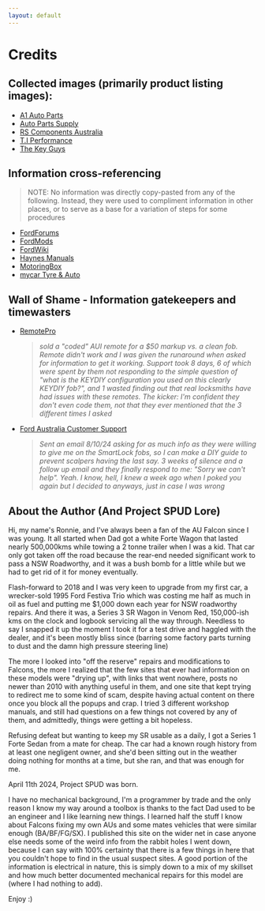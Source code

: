 ```yaml
---
layout: default
---
```


# Credits

## Collected images (primarily product listing images):

- [A1 Auto Parts](https://www.a1auto-parts.com.au/)
- [Auto Parts Supply](https://www.autopartssupply.com.au/)
- [RS Components Australia](https://au.rs-online.com/)
- [T.I Performance](https://www.tiperformance.com.au/)
- [The Key Guys](https://www.thekeyguys.com.au/)

## Information cross-referencing

> NOTE: No information was directly copy-pasted from any of the following. Instead, they were used to compliment information in other places, or to serve as a base for a variation of steps for some procedures

- [FordForums](https://www.fordforums.com.au/)
- [FordMods](https://www.fordmods.com/)
- [FordWiki](https://www.fordwiki.co.uk/)
- [Haynes Manuals](https://haynes.com/en-au/ford/falcon/1998-2002-petrol)
- [MotoringBox](https://www.motoringbox.com/)
- [mycar Tyre & Auto](https://www.mycar.com.au/)

<!-- ## <span class="good-highlight">Special Thanks - Information sharers and timesavers </span>

-->

## <span class="bad-highlight">Wall of Shame - Information gatekeepers and timewasters</span>

- [RemotePro](https://www.remotepro.com.au/)
  > *sold a "coded" AUI remote for a $50 markup vs. a clean fob. Remote didn't work and I was given the runaround when asked for information to get it working. Support took 8 days, 6 of which were spent by them not responding to the simple question of "what is the KEYDIY configuration you used on this clearly KEYDIY fob?", and 1 wasted finding out that real locksmiths have had issues with these remotes. The kicker: I'm confident they don't even code them, not that they ever mentioned that the 3 different times I asked*

- [Ford Australia Customer Support](mailto:foacust1@ford.com)
  > *Sent an email 8/10/24 asking for as much info as they were willing to give me on the SmartLock fobs, so I can make a DIY guide to prevent scalpers having the last say. 3 weeks of silence and a follow up email and they finally respond to me: "Sorry we can't help". Yeah. I know, hell, I knew a week ago when I poked you again but I decided to anyways, just in case I was wrong*

## About the Author (And Project SPUD Lore)

Hi, my name's Ronnie, and I've always been a fan of the AU Falcon since I was young. It all started when Dad got a white Forte Wagon that lasted nearly 500,000kms while towing a 2 tonne trailer when I was a kid. That car only got taken off the road because the rear-end needed significant work to pass a NSW Roadworthy, and it was a bush bomb for a little while but we had to get rid of it for money eventually.

Flash-forward to 2018 and I was very keen to upgrade from my first car, a wrecker-sold 1995 Ford Festiva Trio which was costing me half as much in oil as fuel and putting me $1,000 down each year for NSW roadworthy repairs. And there it was, a Series 3 SR Wagon in Venom Red, 150,000-ish kms on the clock and logbook servicing all the way through. Needless to say I snapped it up the moment I took it for a test drive and haggled with the dealer, and it's been mostly bliss since (barring some factory parts turning to dust and the damn high pressure steering line)

The more I looked into "off the reserve" repairs and modifications to Falcons, the more I realized that the few sites that ever had information on these models were "drying up", with links that went nowhere, posts no newer than 2010 with anything useful in them, and one site that kept trying to redirect me to some kind of scam, despite having actual content on there once you block all the popups and crap. I tried 3 different workshop manuals, and still had questions on a few things not covered by any of them, and admittedly, things were getting a bit hopeless.

Refusing defeat but wanting to keep my SR usable as a daily, I got a Series 1 Forte Sedan from a mate for cheap. The car had a known rough history from at least one negligent owner, and she'd been sitting out in the weather doing nothing for months at a time, but she ran, and that was enough for me.

April 11th 2024, Project SPUD was born.

I have no mechanical background, I'm a programmer by trade and the only reason I know my way around a toolbox is thanks to the fact Dad used to be an engineer and I like learning new things. I learned half the stuff I know about Falcons fixing my own AUs and some mates vehicles that were similar enough (BA/BF/FG/SX). I published this site on the wider net in case anyone else needs some of the weird info from the rabbit holes I went down, because I can say with 100% certainty that there is a few things in here that you couldn't hope to find in the usual suspect sites. A good portion of the information is electrical in nature, this is simply down to a mix of my skillset and how much better documented mechanical repairs for this model are (where I had nothing to add).

Enjoy :)